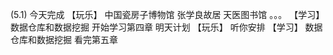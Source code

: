 (5.1)
今天完成
【玩乐】
	中国瓷房子博物馆
	张学良故居
	天医图书馆
	。。。
【学习】
	数据仓库和数据挖掘
		开始学习第四章
明天计划
【玩乐】
	听你安排
【学习】
	数据仓库和数据挖掘
		看完第五章
